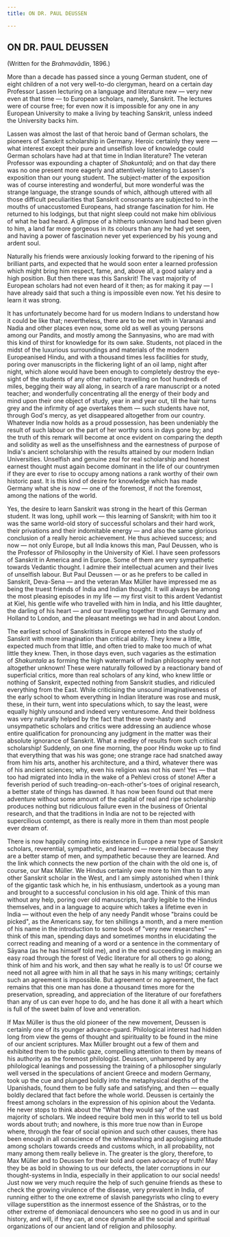 ```yaml
---
title: ON DR. PAUL DEUSSEN

---
```





  

## ON DR. PAUL DEUSSEN

(Written for the *Brahmavādin*, 1896.)

More than a decade has passed since a young German student, one of eight
children of a not very well-to-do clergyman, heard on a certain day
Professor Lassen lecturing on a language and literature new — very new
even at that time — to European scholars, namely, Sanskrit. The lectures
were of course free; for even now it is impossible for any one in any
European University to make a living by teaching Sanskrit, unless indeed
the University backs him.

Lassen was almost the last of that heroic band of German scholars, the
pioneers of Sanskrit scholarship in Germany. Heroic certainly they were
— what interest except their pure and unselfish love of knowledge could
German scholars have had at that time in Indian literature? The veteran
Professor was expounding a chapter of *Shakuntalā*; and on that day
there was no one present more eagerly and attentively listening to
Lassen's exposition than our young student. The subject-matter of the
exposition was of course interesting and wonderful, but more wonderful
was the strange language, the strange sounds of which, although uttered
with all those difficult peculiarities that Sanskrit consonants are
subjected to in the mouths of unaccustomed Europeans, had strange
fascination for him. He returned to his lodgings, but that night sleep
could not make him oblivious of what he bad heard. A glimpse of a
hitherto unknown land had been given to him, a land far more gorgeous in
its colours than any he had yet seen, and having a power of fascination
never yet experienced by his young and ardent soul.

Naturally his friends were anxiously looking forward to the ripening of
his brilliant parts, and expected that he would soon enter a learned
profession which might bring him respect, fame, and, above all, a good
salary and a high position. But then there was this Sanskrit! The vast
majority of European scholars had not even heard of it then; as for
making it pay — I have already said that such a thing is impossible even
now. Yet his desire to learn it was strong.

It has unfortunately become hard for us modern Indians to understand how
it could be like that; nevertheless, there are to be met with in
Varanasi and Nadia and other places even now, some old as well as young
persons among our Pandits, and mostly among the Sannyasins, who are mad
with this kind of thirst for knowledge for its own sake. Students, not
placed in the midst of the luxurious surroundings and materials of the
modern Europeanised Hindu, and with a thousand times less facilities for
study, poring over manuscripts in the flickering light of an oil lamp,
night after night, which alone would have been enough to completely
destroy the eye-sight of the students of any other nation; travelling on
foot hundreds of miles, begging their way all along, in search of a rare
manuscript or a noted teacher; and wonderfully concentrating all the
energy of their body and mind upon their one object of study, year in
and year out, till the hair turns grey and the infirmity of age
overtakes them — such students have not, through God's mercy, as yet
disappeared altogether from our country. Whatever India now holds as a
proud possession, has been undeniably the result of such labour on the
part of her worthy sons in days gone by; and the truth of this remark
will become at once evident on comparing the depth and solidity as well
as the unselfishness and the earnestness of purpose of India's ancient
scholarship with the results attained by our modern Indian Universities.
Unselfish and genuine zeal for real scholarship and honest earnest
thought must again become dominant in the life of our countrymen if they
are ever to rise to occupy among nations a rank worthy of their own
historic past. It is this kind of desire for knowledge which has made
Germany what she is now — one of the foremost, if not the foremost,
among the nations of the world.

Yes, the desire to learn Sanskrit was strong in the heart of this German
student. It was long, uphill work — this learning of Sanskrit; with him
too it was the same world-old story of successful scholars and their
hard work, their privations and their indomitable energy — and also the
same glorious conclusion of a really heroic achievement. He thus
achieved success; and now — not only Europe, but all India knows this
man, Paul Deussen, who is the Professor of Philosophy in the University
of Kiel. I have seen professors of Sanskrit in America and in Europe.
Some of them are very sympathetic towards Vedantic thought. I admire
their intellectual acumen and their lives of unselfish labour. But Paul
Deussen — or as he prefers to be called in Sanskrit, Deva-Sena — and the
veteran Max Müller have impressed me as being the truest friends of
India and Indian thought. It will always be among the most pleasing
episodes in my life — my first visit to this ardent Vedantist at Kiel,
his gentle wife who travelled with him in India, and his little
daughter, the darling of his heart — and our travelling together through
Germany and Holland to London, and the pleasant meetings we had in and
about London.

The earliest school of Sanskritists in Europe entered into the study of
Sanskrit with more imagination than critical ability. They knew a
little, expected much from that little, and often tried to make too much
of what little they knew. Then, in those days even, such vagaries as the
estimation of *Shakuntala* as forming the high watermark of Indian
philosophy were not altogether unknown! These were naturally followed by
a reactionary band of superficial critics, more than real scholars of
any kind, who knew little or nothing of Sanskrit, expected nothing from
Sanskrit studies, and ridiculed everything from the East. While
criticising the unsound imaginativeness of the early school to whom
everything in Indian literature was rose and musk, these, in their turn,
went into speculations which, to say the least, were equally highly
unsound and indeed very venturesome. And their boldness was very
naturally helped by the fact that these over-hasty and unsympathetic
scholars and critics were addressing an audience whose entire
qualification for pronouncing any judgment in the matter was their
absolute ignorance of Sanskrit. What a medley of results from such
critical scholarship! Suddenly, on one fine morning, the poor Hindu woke
up to find that everything that was his was gone; one strange race had
snatched away from him his arts, another his architecture, and a third,
whatever there was of his ancient sciences; why, even his religion was
not his own! Yes — that too had migrated into India in the wake of a
Pehlevi cross of stone! After a feverish period of such
treading-on-each-other's-toes of original research, a better state of
things has dawned. It has now been found out that mere adventure without
some amount of the capital of real and ripe scholarship produces nothing
but ridiculous failure even in the business of Oriental research, and
that the traditions in India are not to be rejected with supercilious
contempt, as there is really more in them than most people ever dream
of.

There is now happily coming into existence in Europe a new type of
Sanskrit scholars, reverential, sympathetic, and learned — reverential
because they are a better stamp of men, and sympathetic because they are
learned. And the link which connects the new portion of the chain with
the old one is, of course, our Max Müller. We Hindus certainly owe more
to him than to any other Sanskrit scholar in the West, and I am simply
astonished when I think of the gigantic task which he, in his
enthusiasm, undertook as a young man and brought to a successful
conclusion in his old age. Think of this man without any help, poring
over old manuscripts, hardly legible to the Hindus themselves, and in a
language to acquire which takes a lifetime even in India — without even
the help of any needy Pandit whose "brains could be picked", as the
Americans say, for ten shillings a month, and a mere mention of his name
in the introduction to some book of "very new researches" — think of
this man, spending days and sometimes months in elucidating the correct
reading and meaning of a word or a sentence in the commentary of Sāyana
(as he has himself told me), and in the end succeeding in making an easy
road through the forest of Vedic literature for all others to go along;
think of him and his work, and then say what he really is to us! Of
course we need not all agree with him in all that he says in his many
writings; certainly such an agreement is impossible. But agreement or no
agreement, the fact remains that this one man has done a thousand times
more for the preservation, spreading, and appreciation of the literature
of our forefathers than any of us can ever hope to do, and he has done
it all with a heart which is full of the sweet balm of love and
veneration.

If Max Müller is thus the old pioneer of the new movement, Deussen is
certainly one of its younger advance-guard. Philological interest had
hidden long from view the gems of thought and spirituality to be found
in the mine of our ancient scriptures. Max Müller brought out a few of
them and exhibited them to the public gaze, compelling attention to them
by means of his authority as the foremost philologist. Deussen,
unhampered by any philological leanings and possessing the training of a
philosopher singularly well versed in the speculations of ancient Greece
and modern Germany, took up the cue and plunged boldly into the
metaphysical depths of the Upanishads, found them to be fully safe and
satisfying, and then — equally boldly declared that fact before the
whole world. Deussen is certainly the freest among scholars in the
expression of his opinion about the Vedanta. He never stops to think
about the "What they would say" of the vast majority of scholars. We
indeed require bold men in this world to tell us bold words about truth;
and nowhere, is this more true now than in Europe where, through the
fear of social opinion and such other causes, there has been enough in
all conscience of the whitewashing and apologising attitude among
scholars towards creeds and customs which, in all probability, not many
among them really believe in. The greater is the glory, therefore, to
Max Müller and to Deussen for their bold and open advocacy of truth! May
they be as bold in showing to us our defects, the later corruptions in
our thought-systems in India, especially in their application to our
social needs! Just now we very much require the help of such genuine
friends as these to check the growing virulence of the disease, very
prevalent in India, of running either to the one extreme of slavish
panegyrists who cling to every village superstition as the innermost
essence of the Shāstras, or to the other extreme of demoniacal
denouncers who see no good in us and in our history, and will, if they
can, at once dynamite all the social and spiritual organizations of our
ancient land of religion and philosophy.


